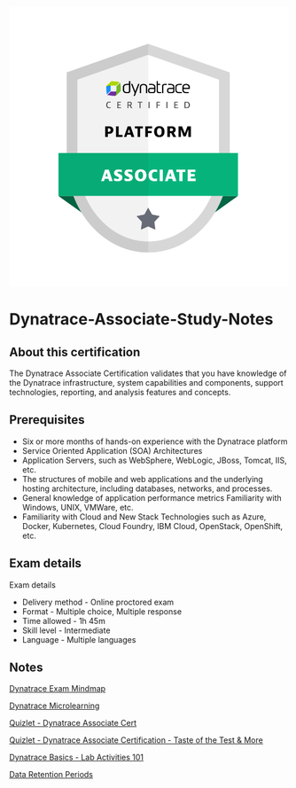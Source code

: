 <img src="Dynatrace.png">

# Dynatrace-Associate-Study-Notes


## About this certification

The Dynatrace Associate Certification validates that you have knowledge of the Dynatrace infrastructure, system capabilities and components, support technologies, reporting, and analysis features and concepts.

## Prerequisites

- Six or more months of hands-on experience with the Dynatrace platform
- Service Oriented Application (SOA) Architectures
- Application Servers, such as WebSphere, WebLogic, JBoss, Tomcat, IIS, etc.
- The structures of mobile and web applications and the underlying hosting architecture, including databases, networks, and processes.
- General knowledge of application performance metrics
Familiarity with Windows, UNIX, VMWare, etc.
- Familiarity with Cloud and New Stack Technologies such as Azure, Docker, Kubernetes, Cloud Foundry, IBM Cloud, OpenStack, OpenShift, etc.

## Exam details

Exam details

- Delivery method - Online proctored exam
- Format - Multiple choice, Multiple response
- Time allowed - 1h 45m
- Skill level - Intermediate
- Language - Multiple languages


## Notes

[Dynatrace Exam Mindmap](https://university.dynatrace.com/assets/21181/dynatrace_associate_mindmap_012023.pdf)

[Dynatrace Microlearning](https://university.dynatrace.com/ondemand)

[Quizlet - Dynatrace Associate Cert](https://quizlet.com/558155195/dynatrace-associate-cert-flash-cards/)

[Quizlet - Dynatrace Associate Certification - Taste of the Test & More](https://quizlet.com/747649005/2022dynatrace-associate-certification-taste-of-the-test-more-flash-cards/)

[Dynatrace Basics - Lab Activities 101](https://dt-transform.com/trainings/dynatrace-basics-activities-101/#27)

[Data Retention Periods](https://www.dynatrace.com/support/help/how-to-use-dynatrace/data-privacy-and-security/data-privacy/data-retention-periods)

